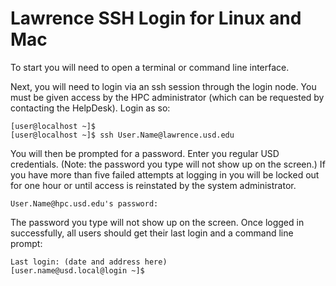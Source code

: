 # Lawrence SSH Login for Linux and Mac

To start you will need to open a terminal or command line interface.

Next, you will need to login via an ssh session through the login node. You must be given access by the HPC administrator \(which can be requested by contacting the HelpDesk\). Login as so:

```
[user@localhost ~]$
[user@localhost ~]$ ssh User.Name@lawrence.usd.edu
```

You will then be prompted for a password. Enter you regular USD credentials. \(Note: the password you type will not show up on the screen.\) If you have more than five failed attempts at logging in you will be locked out for one hour or until access is reinstated by the system administrator.

```
User.Name@hpc.usd.edu's password:
```

The password you type will not show up on the screen. Once logged in successfully, all users should get their last login and a command line prompt:

```
Last login: (date and address here)
[user.name@usd.local@login ~]$
```



